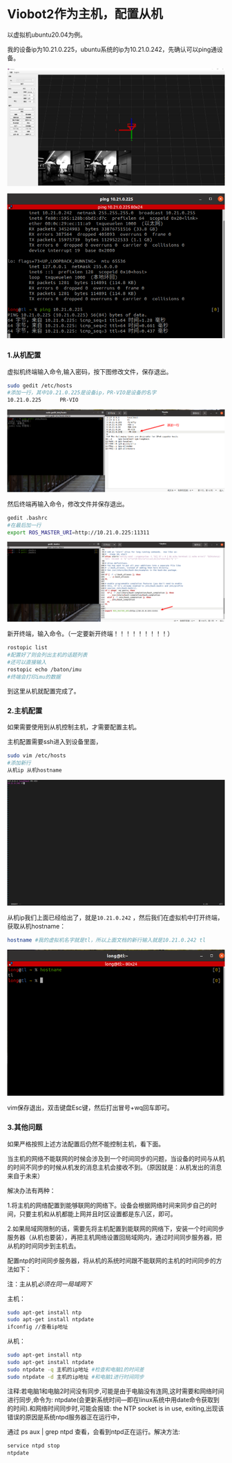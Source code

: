 # Viobot2作为主机，配置从机

以虚拟机ubuntu20.04为例。

我的设备ip为10.21.0.225，ubuntu系统的ip为10.21.0.242，先确认可以ping通设备。

![](image/image_WNMgB0vEbb.png)

![](image/image_9LjbUnmaTe.png)

### 1.从机配置

虚拟机终端输入命令,输入密码，按下图修改文件，保存退出。

```bash
sudo gedit /etc/hosts
#添加一行，其中10.21.0.225是设备ip，PR-VIO是设备的名字
10.21.0.225      PR-VIO

```

![](image/image_QcmZDl89VC.png)

然后终端再输入命令，修改文件并保存退出。

```bash
gedit .bashrc
#在最后加一行
export ROS_MASTER_URI=http://10.21.0.225:11311

```

![](image/image_3RZ7I-YxID.png)

新开终端，输入命令。（一定要新开终端！！！！！！！！！）

```bash
rostopic list
#配置好了则会列出主机的话题列表
#还可以直接输入
rostopic echo /baton/imu
#终端会打印imu的数据
```

到这里从机就配置完成了。

### 2.主机配置

如果需要使用到从机控制主机，才需要配置主机。

主机配置需要ssh进入到设备里面，

```bash
sudo vim /etc/hosts
#添加新行
从机ip 从机hostname
```

![](image/image_9uSXgJxYvd.png)

从机ip我们上面已经给出了，就是`10.21.0.242` ，然后我们在虚拟机中打开终端，获取从机hostname：

```bash
hostname #我的虚拟机名字就是tl，所以上面文档的新行输入就是10.21.0.242 tl

```

![](image/image_Qe--u7QdP_.png)

vim保存退出，双击键盘Esc键，然后打出冒号+wq回车即可。

### 3.其他问题

如果严格按照上述方法配置后仍然不能控制主机，看下面。

当主机的网络不能联网的时候会涉及到一个时间同步的问题，当设备的时间与从机的时间不同步的时候从机发的消息主机会接收不到。（原因就是：从机发出的消息来自于未来）

解决办法有两种：

1.将主机的网络配置到能够联网的网络下。设备会根据网络时间来同步自己的时间，只要主机和从机都能上网并且时区设置都是东八区，即可。

2.如果局域网限制的话，需要先将主机配置到能联网的网络下，安装一个时间同步服务器（从机也要装），再把主机网络设置回局域网内，通过时间同步服务器，把从机的时间同步到主机去。

配置ntp的时间同步服务器，将从机的系统时间跟不能联网的主机的时间同步的方法如下：

注：主从机*必须在同一局域网下*

主机：

```bash
sudo apt-get install ntp
sudo apt-get install ntpdate
ifconfig //查看ip地址

```

从机：

```bash
sudo apt-get install ntp
sudo apt-get install ntpdate
sudo ntpdate -q 主机的ip地址 #检查和电脑1的时间差
sudo ntpdate -d 主机的ip地址 #和电脑1进行时间同步

```

注释:若电脑1和电脑2时间没有同步,可能是由于电脑没有连网,这时需要和网络时间进行同步,命令为: ntpdate(会更新系统时间—即在linux系统中用date命令获取到的时间).和网络时间同步时,可能会报错: the NTP socket is in use, exiting,出现该错误的原因是系统ntpd服务器正在运行中，

通过 ps aux | grep ntpd 查看，会看到ntpd正在运行。解决方法:

```bash
service ntpd stop
ntpdate
```
